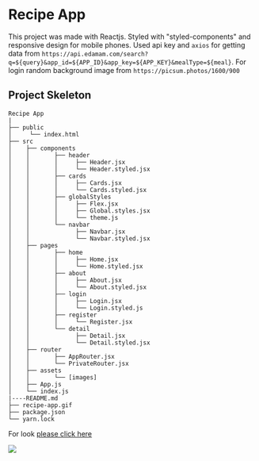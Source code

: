 # Recipe App

This project was made with Reactjs. Styled with "styled-components" and responsive design for mobile phones. Used api key and `axios` for getting data from
`https://api.edamam.com/search?q=${query}&app_id=${APP_ID}&app_key=${APP_KEY}&mealType=${meal}`. For login random
background image from `https://picsum.photos/1600/900`

## Project Skeleton

```
Recipe App
|
├── public
│     └── index.html
├── src
│    ├── components
│    │       ├── header
│    │       │     ├── Header.jsx
│    │       │     └── Header.styled.jsx
│    │       ├── cards
│    │       │     ├── Cards.jsx
│    │       │     └── Cards.styled.jsx
│    │       ├── globalStyles
│    │       │     ├── Flex.jsx
│    │       │     ├── Global.styles.jsx
│    │       │     └── theme.js
│    │       └── navbar
│    │             ├── Navbar.jsx
│    │             └── Navbar.styled.jsx
│    ├── pages
│    │       ├── home
│    │       │     ├── Home.jsx
│    │       │     └── Home.styled.jsx
│    │       ├── about
│    │       │     ├── About.jsx
│    │       │     └── About.styled.jsx
│    │       ├── login
│    │       │     ├── Login.jsx
│    │       │     └── Login.styled.js
│    │       ├── register
│    │       │     └── Register.jsx
│    │       └── detail
│    │             ├── Detail.jsx
│    │             └── Detail.styled.jsx
│    ├── router
│    │       ├── AppRouter.jsx
│    │       └── PrivateRouter.jsx
│    ├── assets
│    │       └── [images]
│    ├── App.js
│    └── index.js
|----README.md
├── recipe-app.gif
├── package.json
└── yarn.lock
```

For look [please click here](https://https://recipe-app-react-ali.netlify.app/)

![](recipe-app.gif)
